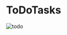 # ToDoTasks

![todo](https://user-images.githubusercontent.com/54863392/214701891-5aacd619-8061-4f1b-b6ba-175ed27dc6ca.png)
